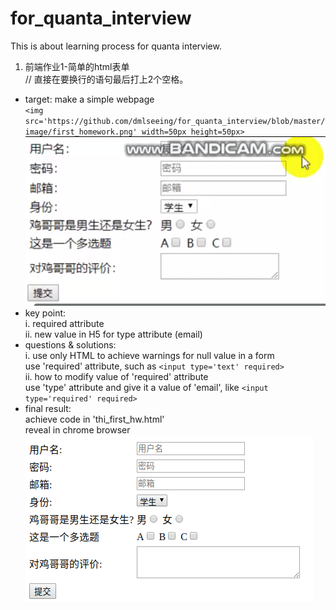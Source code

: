 # for_quanta_interview
This is about learning process for quanta interview.

1. 前端作业1-简单的html表单  
// 直接在要换行的语句最后打上2个空格。  
- target: make a simple webpage  
`<img src='https://github.com/dmlseeing/for_quanta_interview/blob/master/image/first_homework.png' width=50px height=50px>`
![image](https://github.com/dmlseeing/for_quanta_interview/blob/master/image/first_homework.png)  
- key point:  
i. required attribute  
ii. new value in H5 for type attribute (email)  
- questions & solutions:  
i. use only HTML to achieve warnings for null value in a form  
use 'required' attribute, such as `<input type='text' required>`  
ii. how to modify value of 'required' attribute  
use 'type' attribute and give it a value of 'email', like `<input type='required' required>`  
- final result:   
achieve code in 'thi_first_hw.html'  
reveal in chrome browser  
![image](https://github.com/dmlseeing/for_quanta_interview/blob/master/image/%E9%A1%B5%E9%9D%A2%E6%95%88%E6%9E%9C.png)  
